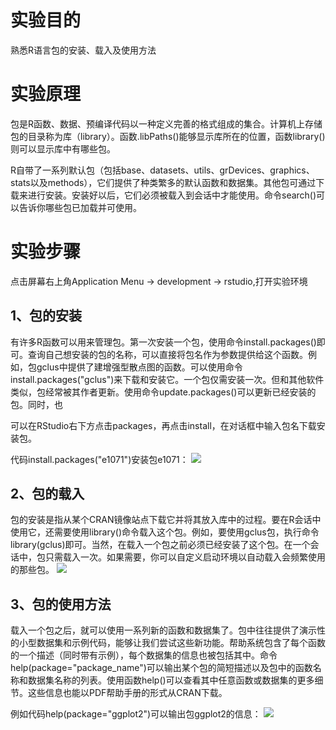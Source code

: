 # 实验目的

熟悉R语言包的安装、载入及使用方法
 
# 实验原理

包是R函数、数据、预编译代码以一种定义完善的格式组成的集合。计算机上存储包的目录称为库（library）。函数.libPaths\(\)能够显示库所在的位置，函数library\(\)则可以显示库中有哪些包。

R自带了一系列默认包（包括base、datasets、utils、grDevices、graphics、stats以及methods），它们提供了种类繁多的默认函数和数据集。其他包可通过下载来进行安装。安装好以后，它们必须被载入到会话中才能使用。命令search\(\)可以告诉你哪些包已加载并可使用。

# 实验步骤

点击屏幕右上角Application Menu -&gt; development -&gt; rstudio,打开实验环境

## 1、包的安装

有许多R函数可以用来管理包。第一次安装一个包，使用命令install.packages\(\)即可。查询自己想安装的包的名称，可以直接将包名作为参数提供给这个函数。例如，包gclus中提供了建增强型散点图的函数。可以使用命令install.packages\("gclus"\)来下载和安装它。一个包仅需安装一次。但和其他软件类似，包经常被其作者更新。使用命令update.packages\(\)可以更新已经安装的包。同时，也

可以在RStudio右下方点击packages，再点击install，在对话框中输入包名下载安装包。

代码install.packages\("e1071"\)安装包e1071：
![](/image/1-1-2-1.png)

## 2、包的载入

包的安装是指从某个CRAN镜像站点下载它并将其放入库中的过程。要在R会话中使用它，还需要使用library\(\)命令载入这个包。例如，要使用gclus包，执行命令library\(gclus\)即可。当然，在载入一个包之前必须已经安装了这个包。在一个会话中，包只需载入一次。如果需要，你可以自定义启动环境以自动载入会频繁使用的那些包。
![](/image/1-1-2-2_20171107054439.039.png)

## 3、包的使用方法

载入一个包之后，就可以使用一系列新的函数和数据集了。包中往往提供了演示性的小型数据集和示例代码，能够让我们尝试这些新功能。帮助系统包含了每个函数的一个描述（同时带有示例），每个数据集的信息也被包括其中。命令help\(package="package\_name"\)可以输出某个包的简短描述以及包中的函数名称和数据集名称的列表。使用函数help\(\)可以查看其中任意函数或数据集的更多细节。这些信息也能以PDF帮助手册的形式从CRAN下载。

例如代码help\(package="ggplot2"\)可以输出包ggplot2的信息：
![](/image/1-1-2-3.png)